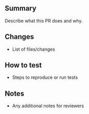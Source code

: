<!-- Describe the changes in this PR and the reason for them -->

## Summary

Describe what this PR does and why.

## Changes
- List of files/changes

## How to test
- Steps to reproduce or run tests

## Notes
- Any additional notes for reviewers
